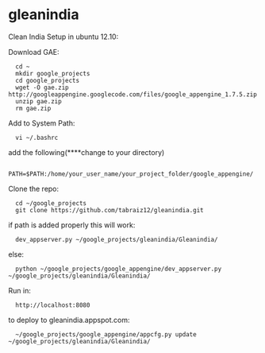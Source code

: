 gleanindia
==========

Clean India
Setup in ubuntu 12.10:

Download GAE:

      cd ~
      mkdir google_projects
      cd google_projects
      wget -O gae.zip http://googleappengine.googlecode.com/files/google_appengine_1.7.5.zip
      unzip gae.zip
      rm gae.zip


Add to System Path: 

      vi ~/.bashrc

add the following(****change to your directory)

      PATH=$PATH:/home/your_user_name/your_project_folder/google_appengine/

Clone the repo:

      cd ~/google_projects
      git clone https://github.com/tabraiz12/gleanindia.git

if path is added properly this will work:

      dev_appserver.py ~/google_projects/gleanindia/Gleanindia/
else:

      python ~/google_projects/google_appengine/dev_appserver.py ~/google_projects/gleanindia/Gleanindia/
      
Run in:

      http://localhost:8080

to deploy to gleanindia.appspot.com:

      ~/google_projects/google_appengine/appcfg.py update ~/google_projects/gleanindia/Gleanindia/
